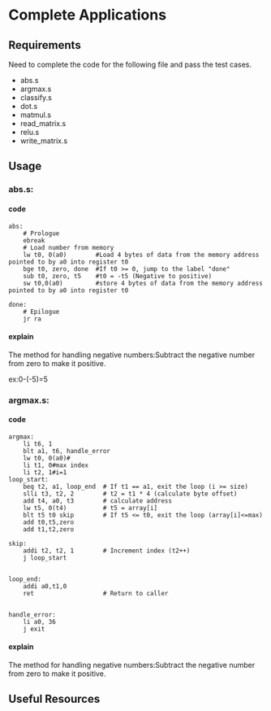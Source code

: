 # Complete Applications


## Requirements
Need to complete the code for the following file and pass the test cases.
- abs.s
- argmax.s
- classify.s
- dot.s
- matmul.s
- read_matrix.s
- relu.s
- write_matrix.s


## Usage
### abs.s:
#### code
```
abs:
    # Prologue
    ebreak
    # Load number from memory
    lw t0, 0(a0)        #Load 4 bytes of data from the memory address pointed to by a0 into register t0
    bge t0, zero, done  #If t0 >= 0, jump to the label "done"
    sub t0, zero, t5    #t0 = -t5 (Negative to positive)
    sw t0,0(a0)         #store 4 bytes of data from the memory address pointed to by a0 into register t0

done:
    # Epilogue
    jr ra
```
#### explain
The method for handling negative numbers:Subtract the negative number from zero to make it positive.

ex:0-(-5)=5
### argmax.s:
#### code
```
argmax:
    li t6, 1
    blt a1, t6, handle_error
    lw t0, 0(a0)#
    li t1, 0#max index
    li t2, 1#i=1
loop_start:
    beq t2, a1, loop_end  # If t1 == a1, exit the loop (i >= size)
    slli t3, t2, 2        # t2 = t1 * 4 (calculate byte offset)
    add t4, a0, t3        # calculate address
    lw t5, 0(t4)          # t5 = array[i]
    blt t5 t0 skip        # If t5 <= t0, exit the loop (array[i]<=max)
    add t0,t5,zero       
    add t1,t2,zero
    
skip:
    addi t2, t2, 1        # Increment index (t2++)
    j loop_start  


loop_end:
    addi a0,t1,0
    ret                   # Return to caller
    

handle_error:
    li a0, 36
    j exit
```
#### explain
The method for handling negative numbers:Subtract the negative number from zero to make it positive.

## Useful Resources


